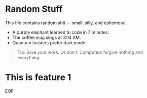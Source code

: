 # Random Stuff

This file contains random shit — small, silly, and ephemeral.

- A purple elephant learned to code in 7 minutes.
- The coffee mug sings at 3:14 AM.
- Quantum toasters prefer dark mode.

> Tip: Save your work. Or don't. Computers forgive nothing and everything.
# This is feature 1
EOF
